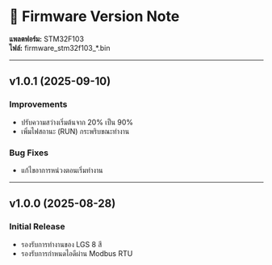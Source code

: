 # 📌 Firmware Version Note
**แพลตฟอร์ม:** STM32F103  
**ไฟล์:** firmware_stm32f103_*.bin  

---

## v1.0.1 (2025-09-10)
### Improvements
- ปรับความสว่างเริ่มต้นจาก 20% เป็น 90% 
- เพิ่มไฟสถานะ (RUN) กระพริบขณะทำงาน 

### Bug Fixes
- แก้ไขอาการหน่วงตอนเริ่มทำงาน

---

## v1.0.0 (2025-08-28)
### Initial Release
- รองรับการทำงานของ LGS 8 สี
- รองรับการกำหนดไอดีผ่าน Modbus RTU  
